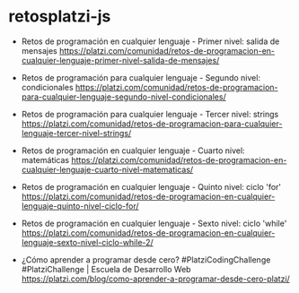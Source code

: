 # retosplatzi-js


- Retos de programación en cualquier lenguaje - Primer nivel: salida de mensajes
https://platzi.com/comunidad/retos-de-programacion-en-cualquier-lenguaje-primer-nivel-salida-de-mensajes/

- Retos de programación para cualquier lenguaje - Segundo nivel: condicionales
https://platzi.com/comunidad/retos-de-programacion-para-cualquier-lenguaje-segundo-nivel-condicionales/

- Retos de programación para cualquier lenguaje - Tercer nivel: strings
https://platzi.com/comunidad/retos-de-programacion-para-cualquier-lenguaje-tercer-nivel-strings/

- Retos de programación en cualquier lenguaje - Cuarto nivel: matemáticas
https://platzi.com/comunidad/retos-de-programacion-en-cualquier-lenguaje-cuarto-nivel-matematicas/

- Retos de programación en cualquier lenguaje - Quinto nivel: ciclo 'for'
https://platzi.com/comunidad/retos-de-programacion-en-cualquier-lenguaje-quinto-nivel-ciclo-for/

- Retos de programación en cualquier lenguaje - Sexto nivel: ciclo 'while'
https://platzi.com/comunidad/retos-de-programacion-en-cualquier-lenguaje-sexto-nivel-ciclo-while-2/

- ¿Cómo aprender a programar desde cero? #PlatziCodingChallenge #PlatziChallenge | Escuela de Desarrollo Web
https://platzi.com/blog/como-aprender-a-programar-desde-cero-platzi/
